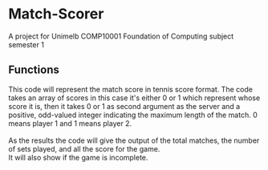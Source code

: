 # Match-Scorer

A project for Unimelb COMP10001 Foundation of Computing subject semester 1

## Functions

This code will represent the match score in tennis score format. The code takes an array of scores in this case it's either 0 or 1 which represent whose score it is, 
then it takes 0 or 1 as second argument as the server and a positive, odd-valued integer indicating the maximum length of the match.
0 means player 1 and 1 means player 2.
<br /><br />
As the results the code will give the output of the total matches, the number of sets played, and all the score for the game. <br />
It will also show if the game is incomplete.
